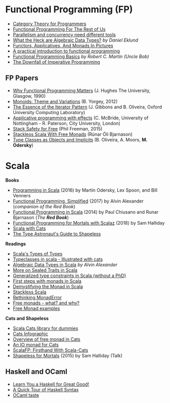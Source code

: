 # Functional Programming (FP)

* [Category Theory for Programmers](https://github.com/hmemcpy/milewski-ctfp-pdf)
* [Functional Programming For The Rest of Us](http://www.defmacro.org/2006/06/19/fp.html)
* [Parallelism and concurrency need different tools](http://yosefk.com/blog/parallelism-and-concurrency-need-different-tools.html)
* [What the Heck are Algebraic Data Types?](https://merrigrove.blogspot.com/2011/12/another-introduction-to-algebraic-data.html) *by Daniel Eklund*
* [Functors, Applicatives, And Monads In Pictures](http://adit.io/posts/2013-04-17-functors,_applicatives,_and_monads_in_pictures.html)
* [A practical introduction to functional programming](https://maryrosecook.com/blog/post/a-practical-introduction-to-functional-programming)
* [Functional Programming Basics](https://pragprog.com/magazines/2013-01/functional-programming-basics) *by Robert C. Martin (Uncle Bob)*
* [The Downfall of Imperative Programming](https://www.fpcomplete.com/blog/2012/04/the-downfall-of-imperative-programming)

## FP Papers

* [Why Functional Programming Matters](https://www.cs.kent.ac.uk/people/staff/dat/miranda/whyfp90.pdf) (J. Hughes
The University, Glasgow, 1990)
* [Monoids: Theme and Variations](https://repository.upenn.edu/cgi/viewcontent.cgi?article=1773&context=cis_papers) (B. Yorgey, 2012)
* [The Essence of the Iterator Pattern](https://www.cs.ox.ac.uk/jeremy.gibbons/publications/iterator.pdf) (J. Gibbons and B. Oliveira, Oxford University Computing Laboratory)
* [Applicative programming with effects](http://www.staff.city.ac.uk/~ross/papers/Applicative.pdf) (C. McBride, University of Nottingham - R. Paterson, City University, London)
* [Stack Safety for Free](http://functorial.com/stack-safety-for-free/index.pdf) (Phil Freeman, 2015)
* [Stackless Scala With Free Monads](http://blog.higher-order.com/assets/trampolines.pdf) (Rúnar Óli Bjarnason)
* [Type Classes as Objects and Implicits](http://ropas.snu.ac.kr/~bruno/papers/TypeClasses.pdf) (B. Oliveira, A. Moors,
**M. Odersky**)

# Scala

**Books**

* [Programming in Scala](https://www.artima.com/shop/programming_in_scala) (2016) by Martin Odersky, Lex Spoon, and Bill Venners
* [Functional Programming, Simplified](https://amzn.to/2OCFROS) (2017) by Alvin Alexander (*companion of the Red Book*)
* [Functional Programming in Scala](https://www.manning.com/books/functional-programming-in-scala) (2014) by Paul Chiusano and Runar Bjarnason (*The **Red Book***)
* [Functional Programming for Mortals with Scalaz](https://leanpub.com/fpmortals) (2018) by Sam Halliday 
* [Scala with Cats](https://underscore.io/books/scala-with-cats)
* [The Type Astronaut's Guide to Shapeless](https://underscore.io/books/shapeless-guide)

**Readings**

* [Scala's Types of Types](https://ktoso.github.io/scala-types-of-types)
* [Typeclasses in scala - Illustrated with cats](https://impurepics.com/posts/2018-06-17-typeclasses-in-scala.html)
* [Algebraic Data Types in Scala](https://alvinalexander.com/scala/fp-book/algebraic-data-types-adts-in-scala) *by Alvin Alexander*
* [More on Sealed Traits in Scala](https://underscore.io/blog/posts/2015/06/04/more-on-sealed.html)
* [Generalized type constraints in Scala (without a PhD)](http://blog.bruchez.name/2015/11/generalized-type-constraints-in-scala.html)
* [First steps with monads in Scala](https://darrenjw.wordpress.com/2016/04/15/first-steps-with-monads-in-scala/)
* [Demystifying the Monad in Scala](https://medium.com/@sinisalouc/demystifying-the-monad-in-scala-cc716bb6f534)
* [Stackless Scala](http://www.marcoyuen.com/articles/2016/09/08/stackless-scala-1-the-problem.html)
* [Rethinking MonadError](https://typelevel.org/blog/2018/04/13/rethinking-monaderror.html)
* [Free monads - what? and why?](https://softwaremill.com/free-monads)
* [Free Monad examples](https://github.com/kenbot/free)

**Cats and Shapeless**

* [Scala Cats library for dummies](https://medium.com/@abu_nadhr/scala-cats-library-for-dummies-part-1-8ec47af7a144)
* [Cats Infographic](https://github.com/tpolecat/cats-infographic)
* [Overview of free monad in Cats](https://blog.scalac.io/2016/06/02/overview-of-free-monad-in-cats.html)
* [An IO monad for Cats](https://typelevel.org/blog/2017/05/02/io-monad-for-cats.html)
* [ScalaFP: Firsthand With Scala-Cats](https://www.signifytechnology.com/blog/2018/07/scalafp-firsthand-with-scala-cats-monads-number-1-by-harmeet-singh)
* [Shapeless for Mortals](http://fommil.com/scalax15/) (2015) by Sam Halliday (Talk)


## Haskell and OCaml

* [Learn You a Haskell for Great Good!](http://learnyouahaskell.com/chapters)
* [A Quick Tour of Haskell Syntax](http://prajitr.github.io/quick-haskell-syntax)
* [OCaml taste](https://ocaml.org/learn/taste.html)